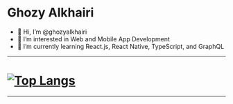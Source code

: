 # Ghozy Alkhairi
- 👋 Hi, I’m @ghozyalkhairi
- 👀 I’m interested in Web and Mobile App Development
- 🌱 I’m currently learning React.js, React Native, TypeScript, and GraphQL
---
# [![Top Langs](https://github-readme-stats-ashy-eta-64.vercel.app/api/top-langs/?username=ghozyalkhairi&langs_count=3)](https://github.com/anuraghazra/github-readme-stats)
---
# <img src="https://komarev.com/ghpvc/?username=ghozyalkhairi&style=flat-square&color=blue" alt=""/>

<!---
ghozyalkhairi/ghozyalkhairi is a ✨ special ✨ repository because its `README.md` (this file) appears on your GitHub profile.
You can click the Preview link to take a look at your changes.
- 💞️ I’m looking to collaborate on ...
- 📫 How to reach me ...
--->
